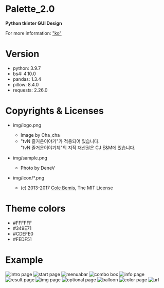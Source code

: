 # Palette_2.0
**Python tkinter GUI Design**

For more information: ["ko"](https://denev6.github.io/palette2/)  


# Version

- python: 3.9.7
- bs4: 4.10.0
- pandas: 1.3.4
- pillow: 8.4.0
- requests: 2.26.0

# Copyrights & Licenses

- img/logo.png
  - Image by Cha_cha
  - "tvN 즐거운이야기"가 적용되어 있습니다.  
    "tvN 즐거운이야기체"의 지적 재산권은 CJ E&M에 있습니다.

- img/sample.png
  - Photo by DeneV

- img/icon/*.png
  - (c) 2013-2017 [Cole Bemis](https://github.com/feathericons/feather), The MIT License

# Theme colors

- #FFFFFF
- #349E71
- #CDEFE0
- #FEDF51

# Example
![intro page](/preview/intropage.png)
![start page](/preview/startpage.png)
![menuabar](/preview/menubar.png)
![combo box](/preview/combobox.png)
![info page](/preview/infopage.png)
![result page](/preview/resultpage.png)
![img page](/preview/imgpage.png)
![optional page](/preview/optionalpage.png)
![balloon](/preview/balloon.png)
![color page](/preview/color.png)
![url](/preview/url.png)
